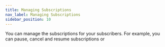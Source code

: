 ```yaml
---
title: Managing Subscriptions
nav_label: Managing Subscriptions
sidebar_position: 10
---
```


You can manage the subscriptions for your subscribers. For example, you can pause, cancel and resume subscriptions or 



